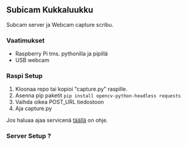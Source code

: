 ## Subicam Kukkaluukku

Subcam server ja Webcam capture scribu.

### Vaatimukset

- Raspberry Pi tms. pythonilla ja pipillä
- USB webcam

### Raspi Setup

1. Kloonaa repo tai kopioi "capture.py" raspille.
2. Asenna pip paketit
   `pip install opencv-python-headless requests`
3. Vaihda oikea POST_URL tiedostoon
4. Aja capture.py

Jos haluaa ajaa servicenä [täällä](https://medium.com/codex/setup-a-python-script-as-a-service-through-systemctl-systemd-f0cc55a42267) on ohje.

### Server Setup ?
